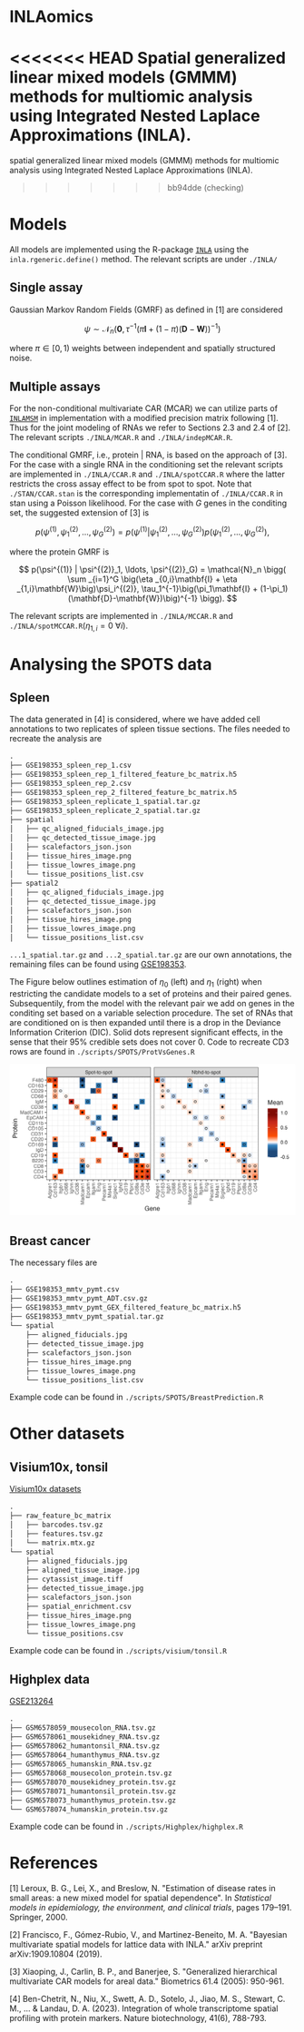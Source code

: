 # INLAomics
<<<<<<< HEAD
Spatial generalized linear mixed models (GMMM) methods for multiomic analysis using Integrated Nested Laplace Approximations (INLA). 
=======

spatial generalized linear mixed models (GMMM) methods for multiomic analysis using Integrated Nested Laplace Approximations (INLA). 

>>>>>>> bb94dde (checking)
# Models

All models are implemented using the R-package [`INLA`](https://www.r-inla.org/) using the `inla.rgeneric.define()` method. The relevant scripts are under `./INLA/`

## Single assay
Gaussian Markov Random Fields (GMRF) as defined in [1] are considered

$$
\psi \sim \mathcal{N}_{n}\Big(\mathbf{0}, \tau^{-1}\big(\pi\mathbf{I} + (1-\pi)(\mathbf{D}-\mathbf{W})\big)^{-1}\Big)
$$

where $\pi \in [0,1)$ weights between independent and spatially structured noise. 

## Multiple assays
For the non-conditional multivariate CAR (MCAR) we can utilize parts of [`INLAMSM`](https://github.com/becarioprecario/INLAMSM/tree/master) in implementation with a modified precision matrix following [1]. Thus for the joint modeling of RNAs we refer to Sections 2.3 and 2.4 of [2]. The relevant scripts `./INLA/MCAR.R` and `./INLA/indepMCAR.R`.

The conditional GMRF, i.e., protein | RNA, is based on the approach of [3]. For the case with a single RNA in the conditioning set the relevant scripts are implemented in `./INLA/CCAR.R` and `./INLA/spotCCAR.R` where the latter restricts the cross assay effect to be from spot to spot. Note that `./STAN/CCAR.stan` is the corresponding implementatin of `./INLA/CCAR.R` in stan using a Poisson likelihood. For the case with $G$ genes in the conditing set, the suggested extension of [3] is

$$
p(\psi^{(1)}, \psi^{(2)}_1, \ldots, \psi^{(2)}_G)= p(\psi^{(1)} | \psi^{(2)}_1, \ldots, \psi^{(2)}_G) p(\psi^{(2)}_1, \ldots, \psi^{(2)}_G),
$$

where the protein GMRF is 

$$
p(\psi^{(1)} | \psi^{(2)}_1, \ldots, \psi^{(2)}_G) = \mathcal{N}_n \bigg( \sum _{i=1}^G \big(\eta _{0,i}\mathbf{I} + \eta _{1,i}\mathbf{W}\big)\psi_i^{(2)}, \tau_1^{-1}\big(\pi_1\mathbf{I} + (1-\pi_1)(\mathbf{D}-\mathbf{W})\big)^{-1} \bigg).
$$

The relevant scripts are implemented in `./INLA/MCCAR.R` and `./INLA/spotMCCAR.R`($\eta_{1,i} = 0\  \forall i$).

# Analysing the SPOTS data
## Spleen
The data generated in [4] is considered, where we have added cell annotations to two replicates of spleen tissue sections. The files needed to recreate the analysis are

```
.
├── GSE198353_spleen_rep_1.csv
├── GSE198353_spleen_rep_1_filtered_feature_bc_matrix.h5
├── GSE198353_spleen_rep_2.csv
├── GSE198353_spleen_rep_2_filtered_feature_bc_matrix.h5
├── GSE198353_spleen_replicate_1_spatial.tar.gz
├── GSE198353_spleen_replicate_2_spatial.tar.gz
├── spatial
│   ├── qc_aligned_fiducials_image.jpg
│   ├── qc_detected_tissue_image.jpg
│   ├── scalefactors_json.json
│   ├── tissue_hires_image.png
│   ├── tissue_lowres_image.png
│   └── tissue_positions_list.csv
├── spatial2
│   ├── qc_aligned_fiducials_image.jpg
│   ├── qc_detected_tissue_image.jpg
│   ├── scalefactors_json.json
│   ├── tissue_hires_image.png
│   ├── tissue_lowres_image.png
│   └── tissue_positions_list.csv
```
`...1_spatial.tar.gz` and `...2_spatial.tar.gz` are our own annotations, the remaining files can be found using [GSE198353](https://www.ncbi.nlm.nih.gov/geo/query/acc.cgi?acc=GSE198353). 

The Figure below outlines estimation of $\eta_0$ (left) and $\eta_1$ (right) when restricting the candidate models to a set of proteins and their paired genes. Subsequentily, from the model with the relevant pair we add on genes in the conditing set based on a variable selection procedure. The set of RNAs that are conditioned on is then expanded until there is a drop in the Deviance Information Criterion (DIC). Solid dots represent significant effects, in the sense that their $95$% credible sets does not cover $0$. Code to recreate CD3 rows are found in `./scripts/SPOTS/ProtVsGenes.R`

![github-small](https://github.com/nygctech/INLAomics/blob/main/ProtVsGenes.png)

## Breast cancer
The necessary files are 
```
.
├── GSE198353_mmtv_pymt.csv
├── GSE198353_mmtv_pymt_ADT.csv.gz
├── GSE198353_mmtv_pymt_GEX_filtered_feature_bc_matrix.h5
├── GSE198353_mmtv_pymt_spatial.tar.gz
└── spatial
    ├── aligned_fiducials.jpg
    ├── detected_tissue_image.jpg
    ├── scalefactors_json.json
    ├── tissue_hires_image.png
    ├── tissue_lowres_image.png
    └── tissue_positions_list.csv
```
Example code can be found in `./scripts/SPOTS/BreastPrediction.R`

# Other datasets
## Visium10x, tonsil
[Visium10x datasets](https://www.10xgenomics.com/datasets/visium-cytassist-gene-and-protein-expression-library-of-human-tonsil-with-add-on-antibodies-h-e-6-5-mm-ffpe-2-standard)
```
.
├── raw_feature_bc_matrix
│   ├── barcodes.tsv.gz
│   ├── features.tsv.gz
│   └── matrix.mtx.gz
└── spatial
    ├── aligned_fiducials.jpg
    ├── aligned_tissue_image.jpg
    ├── cytassist_image.tiff
    ├── detected_tissue_image.jpg
    ├── scalefactors_json.json
    ├── spatial_enrichment.csv
    ├── tissue_hires_image.png
    ├── tissue_lowres_image.png
    └── tissue_positions.csv
```
Example code can be found in `./scripts/visium/tonsil.R`

## Highplex data
[GSE213264](https://www.ncbi.nlm.nih.gov/geo/query/acc.cgi?acc=GSE213264)
```
.
├── GSM6578059_mousecolon_RNA.tsv.gz
├── GSM6578061_mousekidney_RNA.tsv.gz
├── GSM6578062_humantonsil_RNA.tsv.gz
├── GSM6578064_humanthymus_RNA.tsv.gz
├── GSM6578065_humanskin_RNA.tsv.gz
├── GSM6578068_mousecolon_protein.tsv.gz
├── GSM6578070_mousekidney_protein.tsv.gz
├── GSM6578071_humantonsil_protein.tsv.gz
├── GSM6578073_humanthymus_protein.tsv.gz
└── GSM6578074_humanskin_protein.tsv.gz
```
Example code can be found in `./scripts/Highplex/highplex.R`

# References
[1] Leroux, B. G., Lei, X., and Breslow, N. "Estimation of disease rates in small areas: a new mixed model
for spatial dependence". In _Statistical models in epidemiology, the environment, and clinical trials_, pages
179–191. Springer, 2000.

[2] Francisco, F., Gómez-Rubio, V., and Martinez-Beneito,  M. A. "Bayesian multivariate spatial models for lattice data with INLA." arXiv preprint arXiv:1909.10804 (2019).

[3] Xiaoping, J., Carlin, B. P., and Banerjee, S. "Generalized hierarchical multivariate CAR models for areal data." Biometrics 61.4 (2005): 950-961.

[4] Ben-Chetrit, N., Niu, X., Swett, A. D., Sotelo, J., Jiao, M. S., Stewart, C. M., ... & Landau, D. A. (2023). Integration of whole transcriptome spatial profiling with protein markers. Nature biotechnology, 41(6), 788-793.
